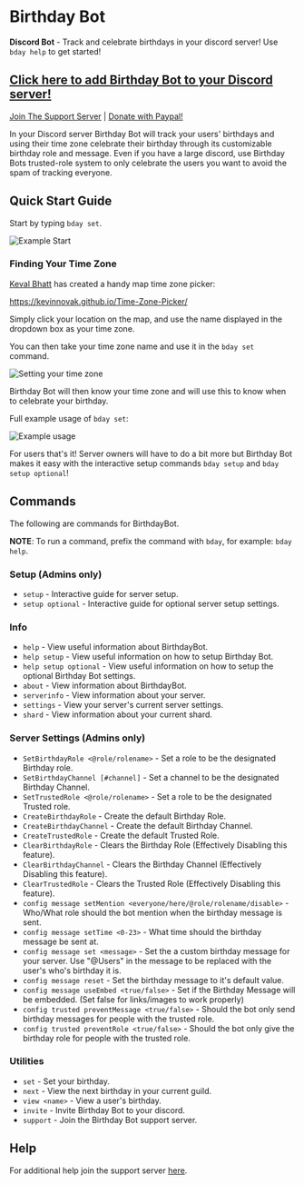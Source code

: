# Birthday Bot

**Discord Bot** - Track and celebrate birthdays in your discord server! Use `bday help` to get started!

## [Click here to add Birthday Bot to your Discord server!](https://discordapp.com/api/oauth2/authorize?client_id=656621136808902656&permissions=269053008&scope=bot)

[Join The Support Server](https://discord.gg/9gUQFtz) | [Donate with Paypal!](https://www.paypal.com/cgi-bin/webscr?cmd=_donations&business=PE97AGAPRX35Q&currency_code=USD&source=url)

In your Discord server Birthday Bot will track your users' birthdays and using their time zone celebrate their birthday through its customizable birthday role and message. Even if you have a large discord, use Birthday Bots trusted-role system to only celebrate the users you want to avoid the spam of tracking everyone.

## Quick Start Guide

Start by typing `bday set`.

![Example Start](https://i.imgur.com/lEt7I0J.png)

### Finding Your Time Zone

[Keval Bhatt](https://github.com/kevalbhatt) has created a handy map time zone picker:

<https://kevinnovak.github.io/Time-Zone-Picker/>

Simply click your location on the map, and use the name displayed in the dropdown box as your time zone.

You can then take your time zone name and use it in the `bday set` command.

![Setting your time zone](https://i.imgur.com/Mtpx86n.png)

Birthday Bot will then know your time zone and will use this to know when to celebrate your birthday.

Full example usage of `bday set`:

![Example usage](https://i.imgur.com/rJXpDss.png)

For users that's it! Server owners will have to do a bit more but Birthday Bot makes it easy with the interactive setup commands `bday setup` and `bday setup optional`!

## Commands

The following are commands for BirthdayBot.

**NOTE**: To run a command, prefix the command with `bday`, for example: `bday help`.

### Setup (Admins only)

* `setup` - Interactive guide for server setup.
* `setup optional` - Interactive guide for optional server setup settings.

### Info

* `help` - View useful information about BirthdayBot.
* `help setup` - View useful information on how to setup Birthday Bot.
* `help setup optional` - View useful information on how to setup the optional Birthday Bot settings.
* `about` - View information about BirthdayBot.
* `serverinfo` - View information about your server.
* `settings` - View your server's current server settings.
* `shard` - View information about your current shard.

### Server Settings (Admins only)

* `SetBirthdayRole <@role/rolename>` - Set a role to be the designated Birthday role.
* `SetBirthdayChannel [#channel]` - Set a channel to be the designated Birthday Channel.
* `SetTrustedRole <@role/rolename>` - Set a role to be the designated Trusted role.
* `CreateBirthdayRole` - Create the default Birthday Role.
* `CreateBirthdayChannel` - Create the default Birthday Channel.
* `CreateTrustedRole` - Create the default Trusted Role.
* `ClearBirthdayRole` - Clears the Birthday Role (Effectively Disabling this feature).
* `ClearBirthdayChannel` - Clears the Birthday Channel (Effectively Disabling this feature).
* `ClearTrustedRole` - Clears the Trusted Role (Effectively Disabling this feature).
* `config message setMention <everyone/here/@role/rolename/disable>` - Who/What role should the bot mention when the birthday message is sent.
* `config message setTime <0-23>` - What time should the birthday message be sent at.
* `config message set <message>` - Set the a custom birthday message for your server. Use "@Users" in the message to be replaced with the user's who's birthday it is.
* `config message reset` - Set the birthday message to it's default value.
* `config message useEmbed <true/false>` - Set if the Birthday Message will be embedded. (Set false for links/images to work properly)
* `config trusted preventMessage <true/false>` - Should the bot only send birthday messages for people with the trusted role.
* `config trusted preventRole <true/false>` - Should the bot only give the birthday role for people with the trusted role.

### Utilities

* `set` - Set your birthday.
* `next` - View the next birthday in your current guild.
* `view <name>` - View a user's birthday.
* `invite` - Invite Birthday Bot to your discord.
* `support` - Join the Birthday Bot support server.

## Help

For additional help join the support server [here](https://discord.gg/9gUQFtz).
